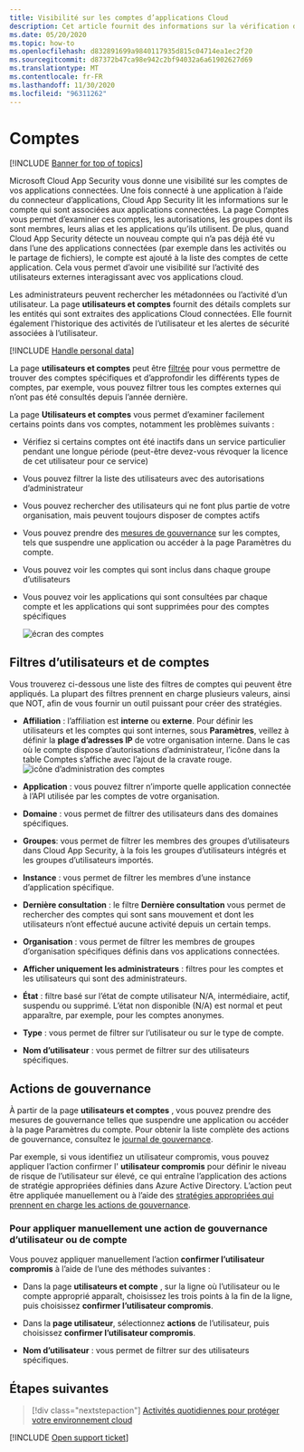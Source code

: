```yaml
---
title: Visibilité sur les comptes d’applications Cloud
description: Cet article fournit des informations sur la vérification des comptes à partir de vos applications connectées.
ms.date: 05/20/2020
ms.topic: how-to
ms.openlocfilehash: d832891699a9840117935d815c04714ea1ec2f20
ms.sourcegitcommit: d87372b47ca98e942c2bf94032a6a61902627d69
ms.translationtype: MT
ms.contentlocale: fr-FR
ms.lasthandoff: 11/30/2020
ms.locfileid: "96311262"
---
```

# <a name="accounts"></a>Comptes

[!INCLUDE [Banner for top of topics](includes/banner.md)]

Microsoft Cloud App Security vous donne une visibilité sur les comptes de vos applications connectées. Une fois connecté à une application à l’aide du connecteur d’applications, Cloud App Security lit les informations sur le compte qui sont associées aux applications connectées. La page Comptes vous permet d’examiner ces comptes, les autorisations, les groupes dont ils sont membres, leurs alias et les applications qu’ils utilisent. De plus, quand Cloud App Security détecte un nouveau compte qui n’a pas déjà été vu dans l’une des applications connectées (par exemple dans les activités ou le partage de fichiers), le compte est ajouté à la liste des comptes de cette application. Cela vous permet d’avoir une visibilité sur l’activité des utilisateurs externes interagissant avec vos applications cloud.

Les administrateurs peuvent rechercher les métadonnées ou l’activité d’un utilisateur. La page **utilisateurs et comptes** fournit des détails complets sur les entités qui sont extraites des applications Cloud connectées. Elle fournit également l’historique des activités de l’utilisateur et les alertes de sécurité associées à l’utilisateur.

[!INCLUDE [Handle personal data](../includes/gdpr-intro-sentence.md)]

La page **utilisateurs et comptes** peut être [filtrée](#users-and-accounts-filters) pour vous permettre de trouver des comptes spécifiques et d’approfondir les différents types de comptes, par exemple, vous pouvez filtrer tous les comptes externes qui n’ont pas été consultés depuis l’année dernière.

La page **Utilisateurs et comptes** vous permet d’examiner facilement certains points dans vos comptes, notamment les problèmes suivants :

* Vérifiez si certains comptes ont été inactifs dans un service particulier pendant une longue période (peut-être devez-vous révoquer la licence de cet utilisateur pour ce service)

* Vous pouvez filtrer la liste des utilisateurs avec des autorisations d’administrateur
* Vous pouvez rechercher des utilisateurs qui ne font plus partie de votre organisation, mais peuvent toujours disposer de comptes actifs
* Vous pouvez prendre des [mesures de gouvernance](#governance-actions) sur les comptes, tels que suspendre une application ou accéder à la page Paramètres du compte.
* Vous pouvez voir les comptes qui sont inclus dans chaque groupe d’utilisateurs  
* Vous pouvez voir les applications qui sont consultées par chaque compte et les applications qui sont supprimées pour des comptes spécifiques

    ![écran des comptes](media/accounts-page.png)

## <a name="users-and-accounts-filters"></a>Filtres d’utilisateurs et de comptes

Vous trouverez ci-dessous une liste des filtres de comptes qui peuvent être appliqués. La plupart des filtres prennent en charge plusieurs valeurs, ainsi que NOT, afin de vous fournir un outil puissant pour créer des stratégies.  
  
<!--- **Account name**: The account name is the primary alias of the user, but other identifiers from other Microsoft accounts (Office 365 and Azure Active Directory) such as proxy addresses, aliases, SID are supported and consolidated beneath the primary alias. -->

* **Affiliation** : l’affiliation est **interne** ou **externe**. Pour définir les utilisateurs et les comptes qui sont internes, sous **Paramètres**, veillez à définir la **plage d’adresses IP** de votre organisation interne. Dans le cas où le compte dispose d’autorisations d’administrateur, l’icône dans la table Comptes s’affiche avec l’ajout de la cravate rouge. ![icône d’administration des comptes](media/accounts-admin-icon.png)

* **Application** : vous pouvez filtrer n’importe quelle application connectée à l’API utilisée par les comptes de votre organisation.
* **Domaine** : vous permet de filtrer des utilisateurs dans des domaines spécifiques.
* **Groupes**: vous permet de filtrer les membres des groupes d’utilisateurs dans Cloud App Security, à la fois les groupes d’utilisateurs intégrés et les groupes d’utilisateurs importés.
* **Instance** : vous permet de filtrer les membres d’une instance d’application spécifique.
* **Dernière consultation** : le filtre **Dernière consultation** vous permet de rechercher des comptes qui sont sans mouvement et dont les utilisateurs n’ont effectué aucune activité depuis un certain temps.
* **Organisation** : vous permet de filtrer les membres de groupes d’organisation spécifiques définis dans vos applications connectées.
* **Afficher uniquement les administrateurs** : filtres pour les comptes et les utilisateurs qui sont des administrateurs.
* **État** : filtre basé sur l’état de compte utilisateur N/A, intermédiaire, actif, suspendu ou supprimé. L’état non disponible (N/A) est normal et peut apparaître, par exemple, pour les comptes anonymes.
* **Type** : vous permet de filtrer sur l’utilisateur ou sur le type de compte.
* **Nom d’utilisateur** : vous permet de filtrer sur des utilisateurs spécifiques.

## <a name="governance-actions"></a>Actions de gouvernance

À partir de la page **utilisateurs et comptes** , vous pouvez prendre des mesures de gouvernance telles que suspendre une application ou accéder à la page Paramètres du compte. Pour obtenir la liste complète des actions de gouvernance, consultez le [journal de gouvernance](governance-actions.md).

Par exemple, si vous identifiez un utilisateur compromis, vous pouvez appliquer l’action confirmer l' **utilisateur compromis** pour définir le niveau de risque de l’utilisateur sur élevé, ce qui entraîne l’application des actions de stratégie appropriées définies dans Azure Active Directory. L’action peut être appliquée manuellement ou à l’aide des [stratégies appropriées qui prennent en charge les actions de gouvernance](governance-actions.md).

### <a name="to-manually-apply-a-user-or-account-governance-action"></a>Pour appliquer manuellement une action de gouvernance d’utilisateur ou de compte

Vous pouvez appliquer manuellement l’action **confirmer l’utilisateur compromis** à l’aide de l’une des méthodes suivantes :

* Dans la page **utilisateurs et compte** , sur la ligne où l’utilisateur ou le compte approprié apparaît, choisissez les trois points à la fin de la ligne, puis choisissez **confirmer l’utilisateur compromis**.

* Dans la **page utilisateur**, sélectionnez **actions** de l’utilisateur, puis choisissez **confirmer l’utilisateur compromis**.

* **Nom d’utilisateur** : vous permet de filtrer sur des utilisateurs spécifiques.

## <a name="next-steps"></a>Étapes suivantes

> [!div class="nextstepaction"]
> [Activités quotidiennes pour protéger votre environnement cloud](daily-activities-to-protect-your-cloud-environment.md)

[!INCLUDE [Open support ticket](includes/support.md)]
